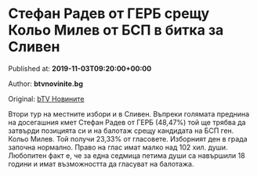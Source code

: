 
# Стефан Радев от ГЕРБ срещу Кольо Милев от БСП в битка за Сливен

Published at: **2019-11-03T09:20:00+00:00**

Author: **btvnovinite.bg**

Original: [bTV Новините](https://btvnovinite.bg/mestnite2019/stefan-radev-ot-gerb-sreshtu-kolyo-milev-ot-bsp-v-bitka-za-sliven.html)

Втори тур на местните избори и в Сливен.
Въпреки голямата преднина на досегашния кмет Стефан Радев от ГЕРБ (48,47%) той ще трябва да затвърди позицията си и на балотаж срещу кандидата на БСП ген. Кольо Милев. Той получи 23,33% от гласовете.
Изборният ден в града започна нормално. Право на глас имат малко над 102 хил. души.
Любопитен факт е, че за една седмица петима души са навършили 18 години и имат възможността да гласуват на балотажа.
